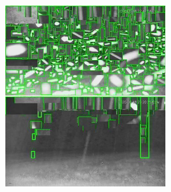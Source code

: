 ![20200618-222007-225012](in/20200618/20200618-222007-225012_0_.jpg)
![20200618-225017-232022](in/20200618/20200618-225017-232022_0_.jpg)
